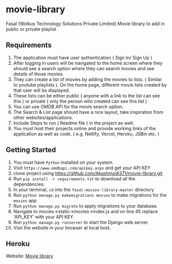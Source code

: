# movie-library
Fasal (Wolkus Technology Solutions Private Limited) Movie library to add in public or private playlist


## Requirements

1.	The application must have user authentication ( Sign In/ Sign Up )
2.	After logging in users will be navigated to the home screen where they should see a search option where they can search movies and see details of those movies.
3.	They can create a list of movies by adding the movies to lists. ( Similar to youtube playlists ). On the home page, different movie lists created by that user will be displayed.
4.	These lists can be either public ( anyone with a link to the list can see this ) or private ( only the person who created can see this list )
5.	You can use OMDB API for the movie search option.
6.	The Search & List page should have a nice layout, take inspiration from other websites/applications.
7.	Include Steps to run ( Readme file ) in the project as well.
8.	You must host their projects online and provide working links of the application as well as code. ( e.g. Netlify, Vercel, Heroku, JSBin etc. )

## Getting Started

1. You must have `Python` installed on your system.
2. Visit `https://www.omdbapi.com/apikey.aspx` and get your API KEY
3. clone project using https://github.com/Akashmodi371/movie-library.git
4. Run `pip install -r requirements.txt` to download all the dependencies.
5. In your terminal, `cd` into the `fasal-movies-library-master` directory
6. Run `python manage.py makemigrations movies` to make migrations for the `movies` app.
7. Run `python manage.py migrate` to apply migrations to your database.
8. Navigate to movies->static->movies->index.js and on line 45 replace 'API_KEY' with your API KEY.
9. Run `python manage.py runserver` to start the Django web server.
10. Visit the website in your browser at local host.


## Heroku

Website: [Movie library](path/to/Fasalmovielibrary.pythonanywhere.com) 





